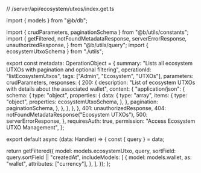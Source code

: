 // /server/api/ecosystem/utxos/index.get.ts

import { models } from "@b/db";

import { crudParameters, paginationSchema } from "@b/utils/constants";
import {
  getFiltered,
  notFoundMetadataResponse,
  serverErrorResponse,
  unauthorizedResponse,
} from "@b/utils/query";
import { ecosystemUtxoSchema } from "./utils";

export const metadata: OperationObject = {
  summary: "Lists all ecosystem UTXOs with pagination and optional filtering",
  operationId: "listEcosystemUtxos",
  tags: ["Admin", "Ecosystem", "UTXOs"],
  parameters: crudParameters,
  responses: {
    200: {
      description:
        "List of ecosystem UTXOs with details about the associated wallet",
      content: {
        "application/json": {
          schema: {
            type: "object",
            properties: {
              data: {
                type: "array",
                items: {
                  type: "object",
                  properties: ecosystemUtxoSchema,
                },
              },
              pagination: paginationSchema,
            },
          },
        },
      },
    },
    401: unauthorizedResponse,
    404: notFoundMetadataResponse("Ecosystem UTXOs"),
    500: serverErrorResponse,
  },
  requiresAuth: true,
  permission: "Access Ecosystem UTXO Management",
};

export default async (data: Handler) => {
  const { query } = data;

  return getFiltered({
    model: models.ecosystemUtxo,
    query,
    sortField: query.sortField || "createdAt",
    includeModels: [
      {
        model: models.wallet,
        as: "wallet",
        attributes: ["currency"],
      },
    ],
  });
};

